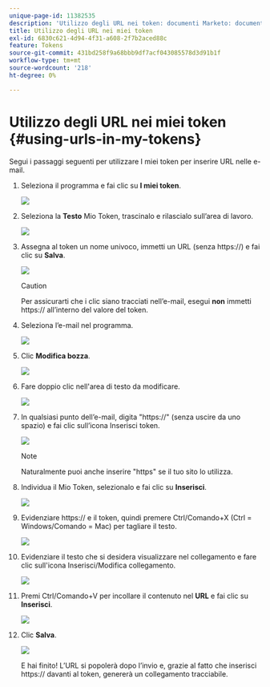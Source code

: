 ```yaml
---
unique-page-id: 11382535
description: 'Utilizzo degli URL nei token: documenti Marketo: documentazione del prodotto'
title: Utilizzo degli URL nei miei token
exl-id: 6830c621-4d94-4f31-a608-2f7b2aced88c
feature: Tokens
source-git-commit: 431bd258f9a68bbb9df7acf043085578d3d91b1f
workflow-type: tm+mt
source-wordcount: '218'
ht-degree: 0%

---
```


# Utilizzo degli URL nei miei token {#using-urls-in-my-tokens}

Segui i passaggi seguenti per utilizzare I miei token per inserire URL nelle e-mail.

1. Seleziona il programma e fai clic su **I miei token**.

   ![](assets/one-4.png)

1. Seleziona la **Testo** Mio Token, trascinalo e rilascialo sull’area di lavoro.

   ![](assets/two-4.png)

1. Assegna al token un nome univoco, immetti un URL (senza https://) e fai clic su **Salva**.

   ![](assets/three-4.png)

   >[!CAUTION]
   >
   >Per assicurarti che i clic siano tracciati nell’e-mail, esegui **non** immetti https:// all’interno del valore del token.

1. Seleziona l’e-mail nel programma.

   ![](assets/four-3.png)

1. Clic **Modifica bozza**.

   ![](assets/five-3.png)

1. Fare doppio clic nell&#39;area di testo da modificare.

   ![](assets/six-1.png)

1. In qualsiasi punto dell’e-mail, digita &quot;https://&quot; (senza uscire da uno spazio) e fai clic sull’icona Inserisci token.

   ![](assets/seven.png)

   >[!NOTE]
   >
   >Naturalmente puoi anche inserire &quot;https&quot; se il tuo sito lo utilizza.

1. Individua il Mio Token, selezionalo e fai clic su **Inserisci**.

   ![](assets/eight.png)

1. Evidenziare https:// e il token, quindi premere Ctrl/Comando+X (Ctrl = Windows/Comando = Mac) per tagliare il testo.

   ![](assets/nine.png)

1. Evidenziare il testo che si desidera visualizzare nel collegamento e fare clic sull&#39;icona Inserisci/Modifica collegamento.

   ![](assets/ten.png)

1. Premi Ctrl/Comando+V per incollare il contenuto nel **URL** e fai clic su **Inserisci**.

   ![](assets/eleven.png)

1. Clic **Salva**.

   ![](assets/twelve.png)

   E hai finito! L’URL si popolerà dopo l’invio e, grazie al fatto che inserisci https:// davanti al token, genererà un collegamento tracciabile.
